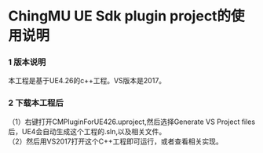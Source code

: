 # ChingMU UE Sdk plugin project的使用说明

### 1 版本说明
本工程是基于UE4.26的c++工程。VS版本是2017。
### 2 下载本工程后
（1）右键打开CMPluginForUE426.uproject,然后选择Generate VS Project files后，UE4会自动生成这个工程的.sln,以及相关文件。<br>
（2）然后用VS2017打开这个C++工程即可运行，或者查看相关实现。

